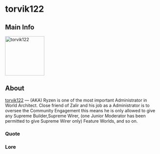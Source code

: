 # torvik122

## Main Info
<img class="" src="https://tr.rbxcdn.com/30DAY-AvatarHeadshot-DB36A9EB2F29027784513FE239D1F4E9-Png/420/420/AvatarHeadshot/Png/noFilter" alt="torvik122" style="width:128px;height:128px;">

## About
[torvik122](https://www.roblox.com/users/4228202305/profile) — (AKA) Ryzen is one of the most important Administrator in World Architect. Close friend of Zalir and his job as a Administrator is to oversee the Community Engagement this means he is only allowed to give any Supreme Builder,Supreme Wirer, (one Junior Moderator has been permitted to give Supreme Wirer only) Feature Worlds, and so on.

### Quote
<!-- Add a quote here -->

### Lore
<!-- Add lore here -->
